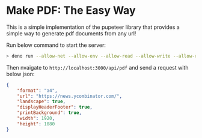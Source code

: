 # Make PDF: The Easy Way

This is a simple implementation of the pupeteer library that provides a simple way to generate pdf documents from any url!

Run below command to start the server:

```sh
> deno run --allow-net --allow-env --allow-read --allow-write --allow-run --unstable src/server.ts
```

Then nvaigate to `http://localhost:3000/api/pdf` and send a request with below json:

```json
{
    "format": "a4",
    "url": "https://news.ycombinator.com/",
    "landscape": true,
    "displayHeaderFooter": true,
    "printBackground": true,
    "width": 1920,
    "height": 1080
}
```

